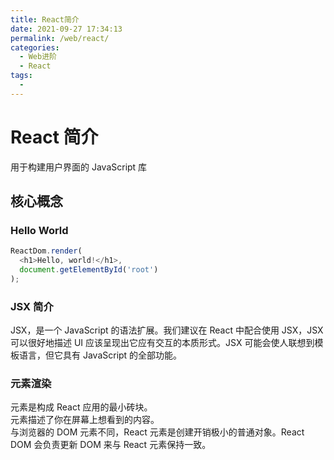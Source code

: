 ```yaml
---
title: React简介
date: 2021-09-27 17:34:13
permalink: /web/react/
categories:
  - Web进阶
  - React
tags:
  - 
---
```


# React 简介

用于构建用户界面的 JavaScript 库

## 核心概念

### Hello World

```js
ReactDom.render(
  <h1>Hello, world!</h1>,
  document.getElementById('root')
);
```

### JSX 简介

JSX，是一个 JavaScript 的语法扩展。我们建议在 React 中配合使用 JSX，JSX 可以很好地描述 UI 应该呈现出它应有交互的本质形式。JSX 可能会使人联想到模板语言，但它具有 JavaScript 的全部功能。

### 元素渲染

元素是构成 React 应用的最小砖块。  
元素描述了你在屏幕上想看到的内容。  
与浏览器的 DOM 元素不同，React 元素是创建开销极小的普通对象。React DOM 会负责更新 DOM 来与 React 元素保持一致。